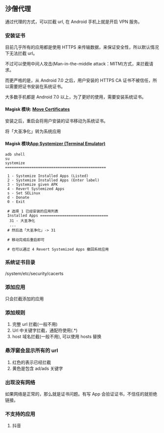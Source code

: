 ## 沙僧代理
通过代理的方式，可以拦截 url, 在 Android 手机上就是开启 VPN 服务。

### 安装证书
目前几乎所有的应用都是使用 HTTPS 来传输数据，来保证安全性，所以默认情况下无法拦截 url。  

不过可以使用中间人攻击(Man-in-the-middle attack：MITM)方式，来拦截请求。  

而更严格的是，从 Android 7.0 之后，用户安装的 HTTPS CA 证书不被信任，所以需要把证书安装在系统证书。  

大多数手机都是 Android 7.0 以上，为了更好的使用，需要安装系统证书。

#### Magisk 模块: [Move Certificates](https://github.com/Magisk-Modules-Repo/movecert)
安装之后，重启会将用户安装的证书移动为系统证书。

将「大圣净化」转为系统应用
#### Magisk 模块[App Systemizer (Terminal Emulator)](https://github.com/Magisk-Modules-Repo/terminal_systemizer)
``` shell
adb shell
su
systemize
==============================================

 1 - Systemize Installed Apps (Listed)
 2 - Systemize Installed Apps (Enter label) 
 3 - Systemize given APK
 4 - Revert Systemized Apps
 s - Set SELinux
 d - Donate
 0 - Exit
 
 # 选择 1 已经安装的应用列表
 Installed Apps ===============================
  31 - 大圣净化
  ...
 # 然后选「大圣净化」-> 31
 
 # 移动完成后重启即可
 
 # 也可以通过 4 Revert Systemized Apps 撤回系统应用
```

### 系统证书目录
/system/etc/security/cacerts

### 添加应用
只会拦截添加的应用
### 添加规则
1. 完整 url 拦截(一般不用)
2. Url 中关键字拦截，通配符使用(.*)
3. host 域名拦截(一般不用), 可以使用 hosts 替换

### 悬浮窗会显示所有的 url
1. 红色的表示已经拦截
2. 黄色是包含 ad/ads 关键字

### 出现没有网络
如果网络是正常的，那么就是证书问题。有写 App 会验证证书，不信任的就拒绝链接。

### 不支持的应用
1. 抖音